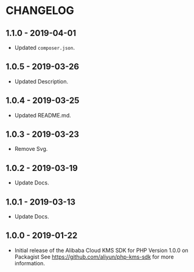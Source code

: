 # CHANGELOG

## 1.1.0 - 2019-04-01
- Updated `composer.json`.


## 1.0.5 - 2019-03-26
- Updated Description.


## 1.0.4 - 2019-03-25
- Updated README.md.


## 1.0.3 - 2019-03-23
- Remove Svg.


## 1.0.2 - 2019-03-19
- Update Docs.


## 1.0.1 - 2019-03-13
- Update Docs.


## 1.0.0 - 2019-01-22

- Initial release of the Alibaba Cloud KMS SDK for PHP Version 1.0.0 on Packagist See <https://github.com/aliyun/php-kms-sdk> for more information.
